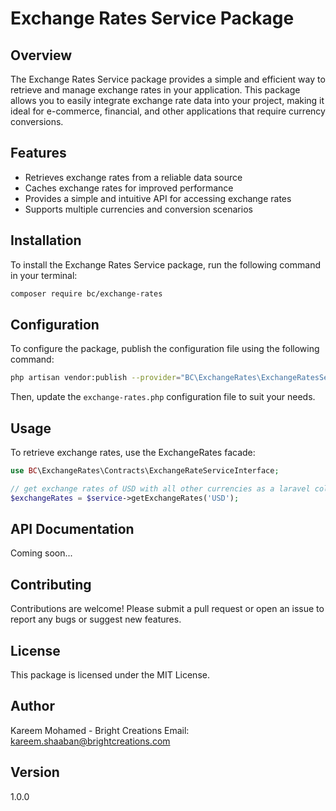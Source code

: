 # Exchange Rates Service Package

## Overview
The Exchange Rates Service package provides a simple and efficient way to retrieve and manage exchange rates in your application. This package allows you to easily integrate exchange rate data into your project, making it ideal for e-commerce, financial, and other applications that require currency conversions.

## Features
- Retrieves exchange rates from a reliable data source
- Caches exchange rates for improved performance
- Provides a simple and intuitive API for accessing exchange rates
- Supports multiple currencies and conversion scenarios

## Installation
To install the Exchange Rates Service package, run the following command in your terminal:

```bash
composer require bc/exchange-rates
```

## Configuration
To configure the package, publish the configuration file using the following command:

```bash
php artisan vendor:publish --provider="BC\ExchangeRates\ExchangeRatesServiceProvider"
```

Then, update the `exchange-rates.php` configuration file to suit your needs.

## Usage
To retrieve exchange rates, use the ExchangeRates facade:

```php
use BC\ExchangeRates\Contracts\ExchangeRateServiceInterface;

// get exchange rates of USD with all other currencies as a laravel collection
$exchangeRates = $service->getExchangeRates('USD');
```

## API Documentation
Coming soon...

## Contributing
Contributions are welcome! Please submit a pull request or open an issue to report any bugs or suggest new features.

## License
This package is licensed under the MIT License.

## Author
Kareem Mohamed - Bright Creations
Email: [kareem.shaaban@brightcreations.com](mailto:kareem.shaaban@brightcreations.com)

## Version
1.0.0
